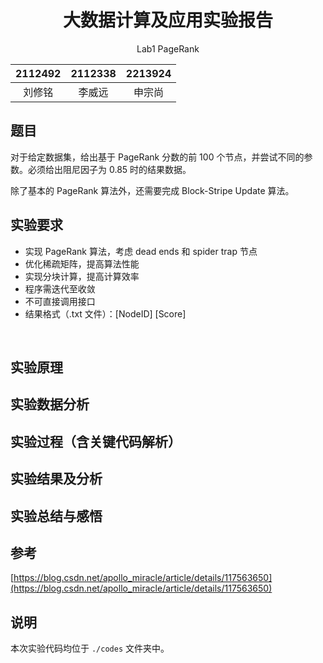 # <center>大数据计算及应用实验报告</center>

 <center>Lab1 PageRank</center>

| 2112492 | 2112338 | 2213924 |
| :-----: | :-----: | :-----: |
| 刘修铭  | 李威远  | 申宗尚  |

## 题目

对于给定数据集，给出基于 PageRank 分数的前 100 个节点，并尝试不同的参数。必须给出阻尼因子为 0.85 时的结果数据。

除了基本的 PageRank 算法外，还需要完成 Block-Stripe Update 算法。



## 实验要求

* 实现 PageRank 算法，考虑 dead ends 和 spider trap 节点
* 优化稀疏矩阵，提高算法性能
* 实现分块计算，提高计算效率
* 程序需迭代至收敛
* 不可直接调用接口
* 结果格式（.txt 文件）：[NodeID] [Score]

​	

## 实验原理



## 实验数据分析



## 实验过程（含关键代码解析）



## 实验结果及分析





## 实验总结与感悟



## 参考
[https://blog.csdn.net/apollo_miracle/article/details/117563650](https://blog.csdn.net/apollo_miracle/article/details/117563650)




## 说明

本次实验代码均位于 `./codes` 文件夹中。
